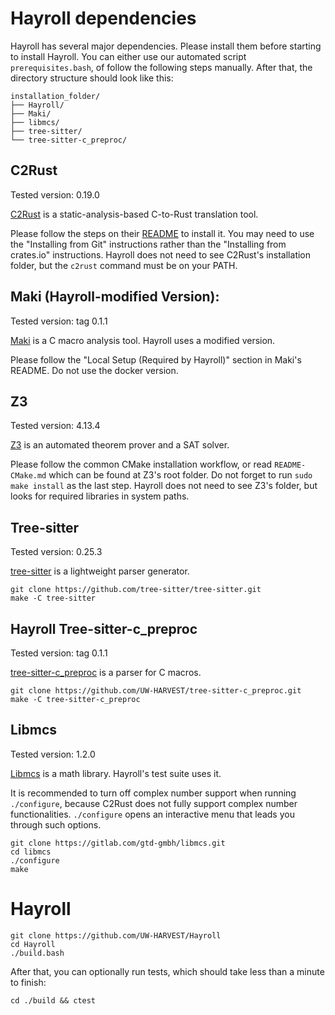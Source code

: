 # Hayroll dependencies

Hayroll has several major dependencies. Please install them before starting to install Hayroll.
You can either use our automated script `prerequisites.bash`, of follow the following steps manually. 
After that, the directory structure should look like this:

```
installation_folder/
├── Hayroll/
├── Maki/
├── libmcs/
├── tree-sitter/
└── tree-sitter-c_preproc/
```

## C2Rust

Tested version: 0.19.0

[C2Rust](https://github.com/immunant/c2rust) is a static-analysis-based C-to-Rust translation tool.

Please follow the steps on their [README](https://github.com/immunant/c2rust/blob/master/README.md#installation) to install it.  You may need to use the "Installing from Git" instructions rather than the "Installing from crates.io" instructions.  Hayroll does not need to see C2Rust's installation folder, but the `c2rust` command must be on your PATH.

## Maki (Hayroll-modified Version):

Tested version: tag 0.1.1

[Maki](https://github.com/UW-HARVEST/Maki) is a C macro analysis tool. Hayroll uses a modified version.

Please follow the "Local Setup (Required by Hayroll)" section in Maki's README. Do not use the docker version. 

## Z3

Tested version: 4.13.4

[Z3](https://github.com/Z3Prover/z3) is an automated theorem prover and a SAT solver.

Please follow the common CMake installation workflow, or read `README-CMake.md` which can be found at Z3's root folder. Do not forget to run `sudo make install` as the last step. Hayroll does not need to see Z3's folder, but looks for required libraries in system paths.

## Tree-sitter

Tested version: 0.25.3

[tree-sitter](https://github.com/tree-sitter/tree-sitter) is a lightweight parser generator.

```
git clone https://github.com/tree-sitter/tree-sitter.git
make -C tree-sitter
```

## Hayroll Tree-sitter-c_preproc

Tested version: tag 0.1.1

[tree-sitter-c_preproc](https://github.com/UW-HARVEST/tree-sitter-c_preproc) is a parser for C macros.

```
git clone https://github.com/UW-HARVEST/tree-sitter-c_preproc.git
make -C tree-sitter-c_preproc
```

## Libmcs

Tested version: 1.2.0

[Libmcs](https://gitlab.com/gtd-gmbh/libmcs) is a math library. Hayroll's test suite uses it.

It is recommended to turn off complex number support when running `./configure`, because C2Rust does not fully support complex number functionalities. `./configure` opens an interactive menu that leads you through such options. 

```
git clone https://gitlab.com/gtd-gmbh/libmcs.git
cd libmcs
./configure
make
```

# Hayroll

```
git clone https://github.com/UW-HARVEST/Hayroll
cd Hayroll
./build.bash
```

After that, you can optionally run tests, which should take less than a minute to finish:

```
cd ./build && ctest
```
